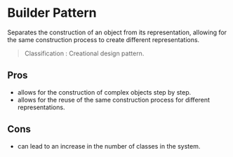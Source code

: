 # Builder Pattern

Separates the construction of an object from its representation, allowing for the same construction process to create
different representations.

> Classification : Creational design pattern.

## Pros

* allows for the construction of complex objects step by step.
* allows for the reuse of the same construction process for different representations.

## Cons

* can lead to an increase in the number of classes in the system.

